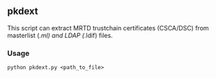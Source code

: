 ## pkdext
This script can extract MRTD trustchain certificates (CSCA/DSC) from masterlist (*.ml) and LDAP (*.ldif) files.

### Usage
`python pkdext.py <path_to_file>`
